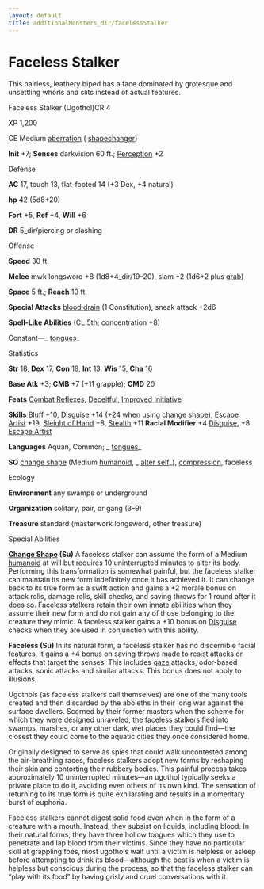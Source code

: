 ```yaml
---
layout: default
title: additionalMonsters_dir/facelessStalker
---
```

# Faceless Stalker

This hairless, leathery biped has a face dominated by grotesque and unsettling whorls and slits instead of actual features.

Faceless Stalker (Ugothol)CR 4

XP 1,200

CE Medium [aberration](monsters_dir/creatureTypes#_aberration) ( [shapechanger](monsters_dir/creatureTypes#_shapechanger-subtype))

**Init** +7; **Senses** darkvision 60 ft.; [Perception](additionalMonsters_dir/../skills_dir/perception#_perception) +2

Defense

**AC** 17, touch 13, flat-footed 14 (+3 Dex, +4 natural)

**hp** 42 (5d8+20)

**Fort** +5, **Ref** +4, **Will** +6

**DR** 5_dir/piercing or slashing

Offense

**Speed** 30 ft.

**Melee** mwk longsword +8 (1d8+4_dir/19–20), slam +2 (1d6+2 plus [grab](monsters_dir/universalMonsterRules#_grab))

**Space** 5 ft.; **Reach** 10 ft.

**Special Attacks** [blood drain](monsters_dir/universalMonsterRules#_blood-drain) (1 Constitution), sneak attack +2d6

**Spell-Like Abilities** (CL 5th; concentration +8)

Constant—_ [tongues](additionalMonsters_dir/../spells_dir/tongues#_tongues)_

Statistics

**Str** 18, **Dex** 17, **Con** 18, **Int** 13, **Wis** 15, **Cha** 16

**Base Atk** +3; **CMB** +7 (+11 grapple); **CMD** 20

**Feats** [Combat Reflexes](additionalMonsters_dir/../feats#_combat-reflexes), [Deceitful](additionalMonsters_dir/../feats#_deceitful), [Improved Initiative](additionalMonsters_dir/../feats#_improved-initiative)

**Skills** [Bluff](additionalMonsters_dir/../skills_dir/bluff#_bluff) +10, [Disguise](additionalMonsters_dir/../skills_dir/disguise#_disguise) +14 (+24 when using [change shape](monsters_dir/universalMonsterRules#_change-shape)), [Escape Artist](additionalMonsters_dir/../skills_dir/escapeArtist#_escape-artist) +19, [Sleight of Hand](additionalMonsters_dir/../skills_dir/sleightOfHand#_sleight-of-hand) +8, [Stealth](additionalMonsters_dir/../skills_dir/stealth#_stealth) +11 **Racial Modifier** +4 [Disguise](additionalMonsters_dir/../skills_dir/disguise#_disguise), +8 [Escape Artist](additionalMonsters_dir/../skills_dir/escapeArtist#_escape-artist)

**Languages** Aquan, Common; _ [tongues](additionalMonsters_dir/../spells_dir/tongues#_tongues)_

**SQ** [change shape](monsters_dir/universalMonsterRules#_change-shape) (Medium [humanoid](monsters_dir/creatureTypes#_humanoid), _ [alter self](additionalMonsters_dir/../spells_dir/alterSelf#_alter-self)_), [compression](monsters_dir/universalMonsterRules#_compression), faceless

Ecology

**Environment** any swamps or underground

**Organization** solitary, pair, or gang (3–9)

**Treasure** standard (masterwork longsword, other treasure)

Special Abilities

**[Change Shape](monsters_dir/universalMonsterRules#_change-shape) (Su)** A faceless stalker can assume the form of a Medium [humanoid](monsters_dir/creatureTypes#_humanoid) at will but requires 10 uninterrupted minutes to alter its body. Performing this transformation is somewhat painful, but the faceless stalker can maintain its new form indefinitely once it has achieved it. It can change back to its true form as a swift action and gains a +2 morale bonus on attack rolls, damage rolls, skill checks, and saving throws for 1 round after it does so. Faceless stalkers retain their own innate abilities when they assume their new form and do not gain any of those belonging to the creature they mimic. A faceless stalker gains a +10 bonus on [Disguise](additionalMonsters_dir/../skills_dir/disguise#_disguise) checks when they are used in conjunction with this ability.

**Faceless (Su)** In its natural form, a faceless stalker has no discernible facial features. It gains a +4 bonus on saving throws made to resist attacks or effects that target the senses. This includes [gaze](monsters_dir/universalMonsterRules#_gaze) attacks, odor-based attacks, sonic attacks and similar attacks. This bonus does not apply to illusions.

Ugothols (as faceless stalkers call themselves) are one of the many tools created and then discarded by the aboleths in their long war against the surface dwellers. Scorned by their former masters when the scheme for which they were designed unraveled, the faceless stalkers fled into swamps, marshes, or any other dark, wet places they could find—the closest they could come to the aquatic cities they once considered home.

Originally designed to serve as spies that could walk uncontested among the air-breathing races, faceless stalkers adopt new forms by reshaping their skin and contorting their rubbery bodies. This painful process takes approximately 10 uninterrupted minutes—an ugothol typically seeks a private place to do it, avoiding even others of its own kind. The sensation of returning to its true form is quite exhilarating and results in a momentary burst of euphoria.

Faceless stalkers cannot digest solid food even when in the form of a creature with a mouth. Instead, they subsist on liquids, including blood. In their natural forms, they have three hollow tongues which they use to penetrate and lap blood from their victims. Since they have no particular skill at grappling foes, most ugothols wait until a victim is helpless or asleep before attempting to drink its blood—although the best is when a victim is helpless but conscious during the process, so that the faceless stalker can “play with its food” by having grisly and cruel conversations with it.

